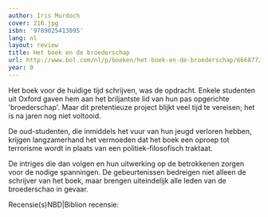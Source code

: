 ```yaml
---
author: Iris Murdoch
cover: 216.jpg
isbn: '9789025413095'
lang: nl
layout: review
title: Het boek en de broederschap
url: http://www.bol.com/nl/p/boeken/het-boek-en-de-broederschap/666877276/index.html
year: 0
---
```

Het boek voor de huidige tijd schrijven, was de opdracht. Enkele studenten uit Oxford gaven hem aan het briljantste lid van hun pas opgerichte 'broederschap'. Maar dit pretentieuze project blijkt veel tijd te vereisen; het is na jaren nog niet voltooid. 

De oud-studenten, die inmiddels het vuur van hun jeugd verloren hebben, krijgen langzamerhand het vermoeden dat het boek een oproep tot terrorisme wordt in plaats van een politiek-filosofisch traktaat. 

De intriges die dan volgen en hun uitwerking op de betrokkenen zorgen voor de nodige spanningen. De gebeurtenissen bedreigen niet alleen de schrijver van het boek, maar brengen uiteindelijk alle leden van de broederschao in gevaar. 

Recensie(s)NBD|Biblion recensie:
